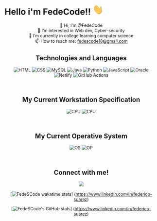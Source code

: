 
# Hello i'm FedeCode!! <img src="./wave.gif" width="35px" height= "35px">

<div align = center>

 👋 Hi, I’m @FedeCode</br>
 👀 I’m interested in Web dev, Cyber-security</br>
 🌱 I’m currently in college learning computer science</br>
 📫 How to reach me: fedescode18@gmail.com</br>
</div>

<h2 align="center">
Technologies and Languages</h2>

<div align="center">
  

![HTML](https://img.shields.io/badge/Html-F7DF1E?style=flat-square&logo=HTML5&logoColor=black)
![CSS](https://img.shields.io/badge/CSS-F7DF1E?style=flat-square&logo=CSS3&logoColor=black)
![MySQL](https://img.shields.io/badge/MySQL-00000F?style=flat-square&logo=mysql&logoColor=white)
![Java](https://img.shields.io/badge/-Java-007396?style=flat-square&logo=java)
![Python](https://img.shields.io/badge/Python-14354C?style=flat-square&logo=python&logoColor=white)
![JavaScript](https://img.shields.io/badge/JavaScript-F7DF1E?style=flat-square&logo=javascript&logoColor=black)
![Oracle](https://img.shields.io/badge/Oracle-F80000?style=flat-square&logo=oracle&logoColor=white)
![Netlify](https://img.shields.io/badge/Netlify-00C7B7?style=flat-square&logo=netlify&logoColor=white)
![GitHub Actions](https://img.shields.io/badge/GitHub_Actions-2088FF?style=flat-square&logo=github-actions&logoColor=white)

</div>

<br>

<h2 align="center">
My Current Workstation Specification </h2>

<div align="center">

![CPU](https://img.shields.io/badge/ASUS-2088FF?style=flat-square&logo=ASUS&logoColor=black&logoSize=44)
![CPU](https://img.shields.io/badge/HP-NOTEBOOK-2088FF?style=flat-square&logo=HP&logoColor=black)

<br> 

</div>


<h2 align="center">
My Current Operative System </h2>

<div align="center">

![OS](https://img.shields.io/badge/Linux-2088FF?style=flat-square&logo=LINUX&logoColor=black&logoSize=44)
![OP](https://img.shields.io/badge/WINDOWS-2088FF?style=flat-square&logo=WINDOWS&logoColor=black)

<br> 

</div>



<div align="center">

<h2>Connect with me!</h2>
 
[<img src="https://img.shields.io/badge/linkedin-%230077B5.svg?&style=for-the-badge&logo=linkedin&logoColor=white" />](https://www.linkedin.com/in/federico-suarez
) 

<div align="center">

[![FedeSCode wakatime stats](https://github-readme-stats.vercel.app/api/wakatime?username=@FedeCode&layout=compact&theme=dark&v=2&range=all_time)]
(https://www.linkedin.com/in/federico-suarez) 

[![FedeSCode's GitHub stats](https://github-readme-stats.vercel.app/api?username=fedescode&show_icons=true&layout=compact&theme=dark&v=2)]
(https://www.linkedin.com/in/federico-suarez) 

</div>



<!---
FedeSCode/FedeSCode is a ✨ special ✨ repository because its `README.md` (this file) appears on your GitHub profile.
You can click the Preview link to take a look at your changes.
--->
